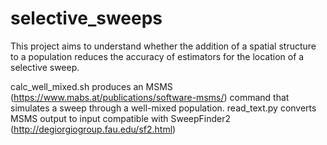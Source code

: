# selective_sweeps

This project aims to understand whether the addition of a spatial structure to a population reduces the accuracy of estimators for the location of
a selective sweep.

calc_well_mixed.sh produces an MSMS (https://www.mabs.at/publications/software-msms/) command that simulates a sweep through a well-mixed population.
read_text.py converts MSMS output to input compatible with SweepFinder2 (http://degiorgiogroup.fau.edu/sf2.html)

